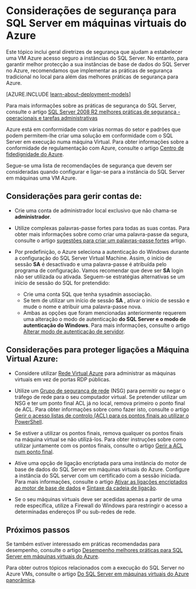 <properties
    pageTitle="Considerações de segurança para SQL Server no Azure | Microsoft Azure"
    description="Este tópico que se refere a recursos criados com o modelo clássico de implementação e fornece informações gerais para proteger o SQL Server em execução numa máquina de Virtual do Azure."
    services="virtual-machines-windows"
    documentationCenter="na"
    authors="rothja"
    manager="jhubbard"
   editor=""    
   tags="azure-service-management"/>
<tags
    ms.service="virtual-machines-windows"
    ms.devlang="na"
    ms.topic="article"
    ms.tgt_pltfrm="vm-windows-sql-server"
    ms.workload="infrastructure-services"
    ms.date="06/24/2016"
    ms.author="jroth" />

# <a name="security-considerations-for-sql-server-in-azure-virtual-machines"></a>Considerações de segurança para SQL Server em máquinas virtuais do Azure
 
Este tópico inclui geral diretrizes de segurança que ajudam a estabelecer uma VM Azure acesso seguro a instâncias do SQL Server. No entanto, para garantir melhor protecção a sua instâncias de base de dados do SQL Server no Azure, recomendamos que implementar as práticas de segurança tradicional no local para além das melhores práticas de segurança para Azure.

[AZURE.INCLUDE [learn-about-deployment-models](../../includes/learn-about-deployment-models-classic-include.md)]


Para mais informações sobre as práticas de segurança do SQL Server, consulte o artigo [SQL Server 2008 R2 melhores práticas de segurança - operacionais e tarefas administrativas](http://download.microsoft.com/download/1/2/A/12ABE102-4427-4335-B989-5DA579A4D29D/SQL_Server_2008_R2_Security_Best_Practice_Whitepaper.docx)

Azure está em conformidade com várias normas do setor e padrões que podem permitem-lhe criar uma solução em conformidade com o SQL Server em execução numa máquina Virtual. Para obter informações sobre a conformidade de regulamentação com Azure, consulte o artigo [Centro de fidedignidade do Azure](https://azure.microsoft.com/support/trust-center/).

Segue-se uma lista de recomendações de segurança que devem ser consideradas quando configurar e ligar-se para a instância do SQL Server em máquinas uma VM Azure.

## <a name="considerations-for-managing-accounts"></a>Considerações para gerir contas de:

- Crie uma conta de administrador local exclusivo que não chama-se **administrador**.

- Utilize complexas palavras-passe fortes para todas as suas contas. Para obter mais informações sobre como criar uma palavra-passe da segura, consulte o artigo [sugestões para criar um palavras-passe fortes](http://windows.microsoft.com/en-us/windows-vista/Tips-for-creating-a-strong-password) artigo.

- Por predefinição, o Azure seleciona a autenticação do Windows durante a configuração do SQL Server Virtual Machine. Assim, o início de sessão **SA** é desactivado e uma palavra-passe é atribuída pelo programa de configuração. Vamos recomendar que deve ser **SA** login não ser utilizada ou ativada. Seguem-se estratégias alternativas se um início de sessão do SQL for pretendido:
    - Crie uma conta SQL que tenha sysadmin associação.
    - Se tem de utilizar um início de sessão **SA** , ativar o início de sessão e mude o nome e atribuir uma palavra-passe nova.
    - Ambas as opções que foram mencionadas anteriormente requerem uma alteração o modo de autenticação **do SQL Server e o modo de autenticação do Windows**. Para mais informações, consulte o artigo [Alterar modo de autenticação de servidor](https://msdn.microsoft.com/library/ms188670.aspx).

## <a name="considerations-for-securing-connections-to-azure-virtual-machine"></a>Considerações para proteger ligações a Máquina Virtual Azure:

- Considere utilizar [Rede Virtual Azure](../virtual-network/virtual-networks-overview.md) para administrar as máquinas virtuais em vez de portas RDP públicas.

- Utilize um [Grupo de segurança de rede](../virtual-network/virtual-networks-nsg.md) (NSG) para permitir ou negar o tráfego de rede para o seu computador virtual. Se pretender utilizar um NSG e ter um ponto final ACL já no local, remova primeiro o ponto final de ACL. Para obter informações sobre como fazer isto, consulte o artigo [Gerir o acesso listas de controlo (ACL) para os pontos finais ao utilizar o PowerShell](../virtual-network/virtual-networks-acl-powershell.md).

- Se estiver a utilizar os pontos finais, remova qualquer os pontos finais na máquina virtual se não utilizá-los. Para obter instruções sobre como utilizar juntamente com os pontos finais, consulte o artigo [Gerir a ACL num ponto final](../virtual-network/virtual-machines-windows-classic-setup-endpoints.md#manage-the-acl-on-an-endpoint).

- Ative uma opção de ligação encriptada para uma instância do motor de base de dados do SQL Server em máquinas virtuais do Azure. Configure a instância do SQL server com um certificado com a sessão iniciada. Para mais informações, consulte o artigo [Ativar as ligações encriptados ao motor de base de dados](https://msdn.microsoft.com/library/ms191192.aspx) e [Sintaxe da cadeia de ligação](https://msdn.microsoft.com/library/ms254500.aspx).

- Se o seu máquinas virtuais deve ser acedidas apenas a partir de uma rede específica, utilize a Firewall do Windows para restringir o acesso a determinadas endereços IP ou sub-redes de rede.

## <a name="next-steps"></a>Próximos passos

Se também estiver interessado em práticas recomendadas para desempenho, consulte o artigo [Desempenho melhores práticas para SQL Server em máquinas virtuais do Azure](virtual-machines-windows-sql-performance.md).

Para obter outros tópicos relacionados com a execução do SQL Server no Azure VMs, consulte o artigo [Do SQL Server em máquinas virtuais do Azure panorâmica](virtual-machines-windows-sql-server-iaas-overview.md).
